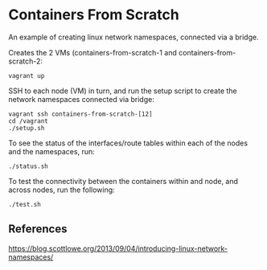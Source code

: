 # Containers From Scratch

An example of creating linux network namespaces, connected via a bridge.

Creates the 2 VMs (containers-from-scratch-1 and containers-from-scratch-2:

```
vagrant up
```

SSH to each node (VM) in turn, and run the setup script to create the network namespaces connected via bridge: 

```
vagrant ssh containers-from-scratch-[12]
cd /vagrant
./setup.sh
```

To see the status of the interfaces/route tables within each of the nodes and the namespaces, run:

```
./status.sh
```

To test the connectivity between the containers within and node, and across nodes, run the following:

```
./test.sh
```

## References

https://blog.scottlowe.org/2013/09/04/introducing-linux-network-namespaces/
